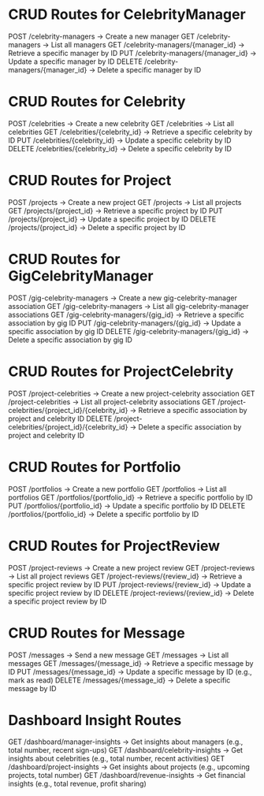 # CRUD Routes for CelebrityManager
POST /celebrity-managers -> Create a new manager
GET /celebrity-managers -> List all managers
GET /celebrity-managers/{manager_id} -> Retrieve a specific manager by ID
PUT /celebrity-managers/{manager_id} -> Update a specific manager by ID
DELETE /celebrity-managers/{manager_id} -> Delete a specific manager by ID

# CRUD Routes for Celebrity
POST /celebrities -> Create a new celebrity
GET /celebrities -> List all celebrities
GET /celebrities/{celebrity_id} -> Retrieve a specific celebrity by ID
PUT /celebrities/{celebrity_id} -> Update a specific celebrity by ID
DELETE /celebrities/{celebrity_id} -> Delete a specific celebrity by ID

# CRUD Routes for Project
POST /projects -> Create a new project
GET /projects -> List all projects
GET /projects/{project_id} -> Retrieve a specific project by ID
PUT /projects/{project_id} -> Update a specific project by ID
DELETE /projects/{project_id} -> Delete a specific project by ID

# CRUD Routes for GigCelebrityManager
POST /gig-celebrity-managers -> Create a new gig-celebrity-manager association
GET /gig-celebrity-managers -> List all gig-celebrity-manager associations
GET /gig-celebrity-managers/{gig_id} -> Retrieve a specific association by gig ID
PUT /gig-celebrity-managers/{gig_id} -> Update a specific association by gig ID
DELETE /gig-celebrity-managers/{gig_id} -> Delete a specific association by gig ID

# CRUD Routes for ProjectCelebrity
POST /project-celebrities -> Create a new project-celebrity association
GET /project-celebrities -> List all project-celebrity associations
GET /project-celebrities/{project_id}/{celebrity_id} -> Retrieve a specific association by project and celebrity ID
DELETE /project-celebrities/{project_id}/{celebrity_id} -> Delete a specific association by project and celebrity ID

# CRUD Routes for Portfolio
POST /portfolios -> Create a new portfolio
GET /portfolios -> List all portfolios
GET /portfolios/{portfolio_id} -> Retrieve a specific portfolio by ID
PUT /portfolios/{portfolio_id} -> Update a specific portfolio by ID
DELETE /portfolios/{portfolio_id} -> Delete a specific portfolio by ID

# CRUD Routes for ProjectReview
POST /project-reviews -> Create a new project review
GET /project-reviews -> List all project reviews
GET /project-reviews/{review_id} -> Retrieve a specific project review by ID
PUT /project-reviews/{review_id} -> Update a specific project review by ID
DELETE /project-reviews/{review_id} -> Delete a specific project review by ID

# CRUD Routes for Message
POST /messages -> Send a new message
GET /messages -> List all messages
GET /messages/{message_id} -> Retrieve a specific message by ID
PUT /messages/{message_id} -> Update a specific message by ID (e.g., mark as read)
DELETE /messages/{message_id} -> Delete a specific message by ID

# Dashboard Insight Routes
GET /dashboard/manager-insights -> Get insights about managers (e.g., total number, recent sign-ups)
GET /dashboard/celebrity-insights -> Get insights about celebrities (e.g., total number, recent activities)
GET /dashboard/project-insights -> Get insights about projects (e.g., upcoming projects, total number)
GET /dashboard/revenue-insights -> Get financial insights (e.g., total revenue, profit sharing)
